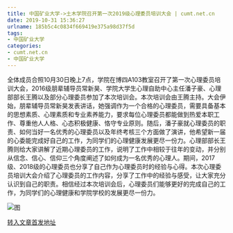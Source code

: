 ```yaml
---
title: 中国矿业大学->土木学院召开第一次2019级心理委员培训大会 | cumt.net.cn
date: 2019-10-31 15:36:27
urlname: 185b5c4c0834f669419e375a98d37f5d
tags: 
- 中国矿业大学
categories:
- cumt.net.cn
- 中国矿业大学
---
```

全体成员合照10月30日晚上7点，学院在博四A103教室召开了第一次心理委员培训大会，2016级朋辈辅导员常新昊、学院大学生心理自助中心主任潘子豪、心理部部长王腾以及部分心理委员参加了本次培训会。本次培训会由王腾主持。大会伊始，朋辈辅导员常新昊发表讲话，她强调作为一个合格的心理委员，需要具备基本的思想素质、心理素质和专业素养能力，要求每位心理委员都能做到热爱本职工作、尊重他人人格、心态积极健康、恪守专业原则。随后，潘子豪就心理委员的职责、如何当好一名优秀的心理委员以及年终考核三个方面做了演讲，他希望新一届的心委能完成好自己的工作，为同学们的心理健康发展更尽一份力。心理部部长王腾则给大家讲解了近期心理委员的工作，说明了工作中相较于往年的变动，并分别从信念、信心、信仰三个角度阐述了如何成为一名优秀的心理人。期间，2017级、2018级的心理委员也分享了自己作为心理委员时的经验与心得。本次心理委员培训大会介绍了心理委员的工作内容，分享了工作中的经验与感受，让大家充分认识到自己的职责。相信经过本次培训会后，心理委员们能够更好的完成自己的工作，为同学们的心理健康和学院学校的发展更尽一份力。

![图](http://xwzx.cumt.edu.cn/_upload/article/images/b9/dd/1437bc0d4aefb2548d68383877af/6f410314-dcf1-47de-b0e0-a6433d4edecb.jpg)

[转入文章首发地址](http://xwzx.cumt.edu.cn/5a/cc/c523a547532/page.htm)